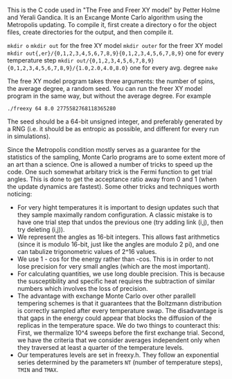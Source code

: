 This is the C code used in "The Free and Freer XY model" by Petter Holme and Yerali Gandica. It is an Excange Monte Carlo algorithm using the Metropolis updating. To compile it, first create a directory o for the object files, create directories for the output, and then compile it. 

`mkdir o` 
`mkdir out` for the free XY model 
`mkdir outer` for the freer XY model 
`mkdir out{,er}/{0,1,2,3,4,5,6,7,8,9}{0,1,2,3,4,5,6,7,8,9}` one for every temperature step 
`mkdir out/{0,1,2,3,4,5,6,7,8,9}{0,1,2,3,4,5,6,7,8,9}/{1.0,2.0,4.0,8.0}` one for every avg. degree 
`make` 

The free XY model program takes three arguments: the number of spins, the average degree, a random seed. You can run the freer XY model program in the same way, but without the average degree. For example

`./freexy 64 8.0 2775582768118365280`

The seed should be a 64-bit unsigned integer, and preferably generated by a RNG (i.e. it should be as entropic as possible, and different for every run in simulations).

Since the Metropolis condition mostly serves as a guarantee for the statistics of the sampling, Monte Carlo programs are to some extent more of an art than a science. One is allowed a number of tricks to speed up the code. One such somewhat arbitary trick is the Fermi function to get trial angles. This is done to get the acceptance ratio away from 0 and 1 (when the update dynamics are fastest). Some other tricks and techniques worth noticing:
- For very hight temperatures it is important to design updates such that they sample maximally random configuration. A classic mistake is to have one trial step that undos the previous one (try adding link (i,j), then try deleting (i,j)).
- We represent the angles as 16-bit integers. This allows fast arithmetics (since it is modulo 16-bit, just like the angles are modulo 2 pi), and one can tabulize trigonometric values of 2^16 values.
- We use 1 - cos for the energy rather than -cos. This is in order to not lose precision for very small angles (which are the most important).
- For calculating quantities, we use long double precision. This is because the susceptibility and specific heat requires the subtraction of similar numbers which involves the loss of precision.
- The advantage with exchange Monte Carlo over other parallell tempering schemes is that it guarantees that the Boltzmann distribution is correctly sampled after every temperature swap. The disadvantage is that gaps in the energy could appear that blocks the diffusion of the replicas in the temperature space. We do two things to counteract this: First, we thermalize 10^4 sweeps before the first exchange trial. Second, we have the criteria that we consider averages independent only when they traversed at least a quarter of the temperature levels.
- Our temperatures levels are set in freexy.h. They follow an exponential series determined by the parameters `NT` (number of temperature steps), `TMIN` and `TMAX`.
